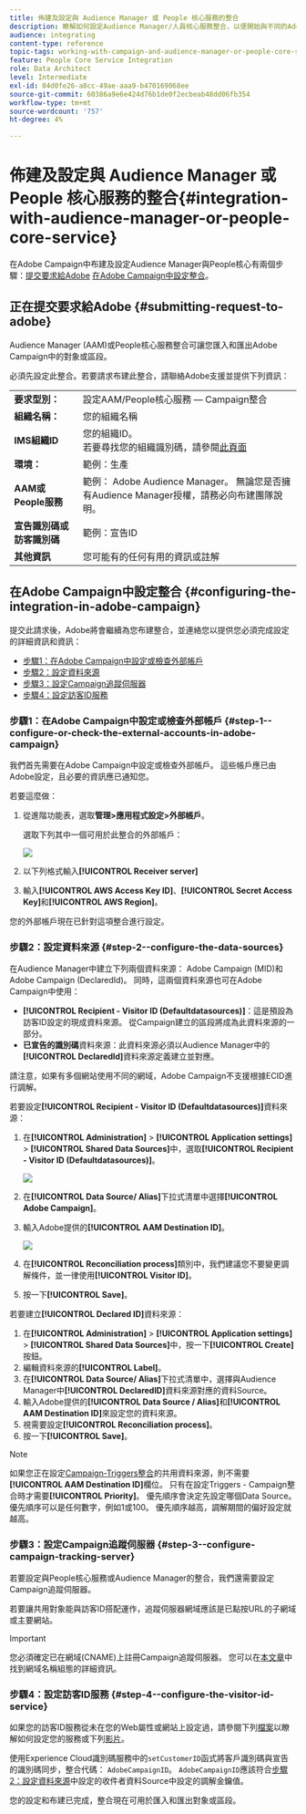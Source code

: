 ```yaml
---
title: 佈建及設定與 Audience Manager 或 People 核心服務的整合
description: 瞭解如何設定Audience Manager/人員核心服務整合，以便開始與不同的Adobe Experience Cloud解決方案共用受眾或區段。
audience: integrating
content-type: reference
topic-tags: working-with-campaign-and-audience-manager-or-people-core-service
feature: People Core Service Integration
role: Data Architect
level: Intermediate
exl-id: 04d0fe26-a8cc-49ae-aaa9-b470169068ee
source-git-commit: 60386a9e6e424d76b1de0f2ecbeab48dd06fb354
workflow-type: tm+mt
source-wordcount: '757'
ht-degree: 4%

---
```


# 佈建及設定與 Audience Manager 或 People 核心服務的整合{#integration-with-audience-manager-or-people-core-service}

在Adobe Campaign中布建及設定Audience Manager與People核心有兩個步驟：[提交要求給Adobe](#submitting-request-to-adobe) [在Adobe Campaign中設定整合](#configuring-the-integration-in-adobe-campaign)。

## 正在提交要求給Adobe {#submitting-request-to-adobe}

Audience Manager (AAM)或People核心服務整合可讓您匯入和匯出Adobe Campaign中的對象或區段。

必須先設定此整合。若要請求布建此整合，請聯絡Adobe支援並提供下列資訊：

<table> 
 <tbody> 
  <tr> 
   <td> <strong>要求型別：</strong><br /> </td> 
   <td> 設定AAM/People核心服務 — Campaign整合 </td> 
  </tr> 
  <tr> 
   <td> <strong>組織名稱：</strong><br /> </td> 
   <td> 您的組織名稱 </td> 
  </tr> 
  <tr> 
   <td> <strong>IMS組織ID</strong><br /> </td> 
   <td> 您的組織ID。 <br>若要尋找您的組織識別碼，請參閱<a href="https://experienceleague.adobe.com/docs/core-services/interface/administration/organizations.html?lang=zh-hant">此頁面</a></td> 
  </tr> 
  <tr> 
   <td> <strong>環境：</strong><br /> </td> 
   <td> 範例：生產 </td> 
  </tr> 
  <tr> 
   <td> <strong>AAM或People服務</strong><br /> </td> 
   <td> 範例： Adobe Audience Manager。 無論您是否擁有Audience Manager授權，請務必向布建團隊說明。</td> 
  </tr> 
  <tr> 
   <td> <strong>宣告識別碼或訪客識別碼</strong><br /> </td> 
   <td> 範例：宣告ID </td> 
  </tr> 
  <tr> 
   <td> <strong>其他資訊</strong><br /> </td> 
   <td> 您可能有的任何有用的資訊或註解 </td> 
  </tr> 
 </tbody> 
</table>

## 在Adobe Campaign中設定整合 {#configuring-the-integration-in-adobe-campaign}

提交此請求後，Adobe將會繼續為您布建整合，並連絡您以提供您必須完成設定的詳細資訊和資訊：

* [步驟1：在Adobe Campaign中設定或檢查外部帳戶](#step-1--configure-or-check-the-external-accounts-in-adobe-campaign)
* [步驟2：設定資料來源](#step-2--configure-the-data-sources)
* [步驟3：設定Campaign追蹤伺服器](#step-3--configure-campaign-tracking-server)
* [步驟4：設定訪客ID服務](#step-4--configure-the-visitor-id-service)

### 步驟1：在Adobe Campaign中設定或檢查外部帳戶 {#step-1--configure-or-check-the-external-accounts-in-adobe-campaign}

我們首先需要在Adobe Campaign中設定或檢查外部帳戶。 這些帳戶應已由Adobe設定，且必要的資訊應已通知您。

若要這麼做：

1. 從進階功能表，選取&#x200B;**管理>應用程式設定>外部帳戶**。

   選取下列其中一個可用於此整合的外部帳戶：

   ![](assets/integration_aam_1.png)

1. 以下列格式輸入&#x200B;**[!UICONTROL Receiver server]**
1. 輸入&#x200B;**[!UICONTROL AWS Access Key ID]**、**[!UICONTROL Secret Access Key]**&#x200B;和&#x200B;**[!UICONTROL AWS Region]**。

您的外部帳戶現在已針對這項整合進行設定。

### 步驟2：設定資料來源 {#step-2--configure-the-data-sources}

在Audience Manager中建立下列兩個資料來源： Adobe Campaign (MID)和Adobe Campaign (DeclaredId)。 同時，這兩個資料來源也可在Adobe Campaign中使用：

* **[!UICONTROL Recipient - Visitor ID (Defaultdatasources)]**：這是預設為訪客ID設定的現成資料來源。 從Campaign建立的區段將成為此資料來源的一部分。
* **已宣告的識別碼**&#x200B;資料來源：此資料來源必須以Audience Manager中的&#x200B;**[!UICONTROL DeclaredId]**&#x200B;資料來源定義建立並對應。

請注意，如果有多個網站使用不同的網域，Adobe Campaign不支援根據ECID進行調解。

若要設定&#x200B;**[!UICONTROL Recipient - Visitor ID (Defaultdatasources)]**&#x200B;資料來源：

1. 在&#x200B;**[!UICONTROL Administration]** > **[!UICONTROL Application settings]** > **[!UICONTROL Shared Data Sources]**&#x200B;中，選取&#x200B;**[!UICONTROL Recipient - Visitor ID (Defaultdatasources)]**。

   ![](assets/integration_aam_2.png)

1. 在&#x200B;**[!UICONTROL Data Source/ Alias]**&#x200B;下拉式清單中選擇&#x200B;**[!UICONTROL Adobe Campaign]**。
1. 輸入Adobe提供的&#x200B;**[!UICONTROL AAM Destination ID]**。

   ![](assets/integration_aam_3.png)

1. 在&#x200B;**[!UICONTROL Reconciliation process]**&#x200B;類別中，我們建議您不要變更調解條件，並一律使用&#x200B;**[!UICONTROL Visitor ID]**。
1. 按一下&#x200B;**[!UICONTROL Save]**。

若要建立&#x200B;**[!UICONTROL Declared ID]**&#x200B;資料來源：

1. 在&#x200B;**[!UICONTROL Administration]** > **[!UICONTROL Application settings]** > **[!UICONTROL Shared Data Sources]**&#x200B;中，按一下&#x200B;**[!UICONTROL Create]**&#x200B;按鈕。
1. 編輯資料來源的&#x200B;**[!UICONTROL Label]**。
1. 在&#x200B;**[!UICONTROL Data Source/ Alias]**&#x200B;下拉式清單中，選擇與Audience Manager中&#x200B;**[!UICONTROL DeclaredID]**&#x200B;資料來源對應的資料Source。
1. 輸入Adobe提供的&#x200B;**[!UICONTROL Data Source / Alias]**&#x200B;和&#x200B;**[!UICONTROL AAM Destination ID]**&#x200B;來設定您的資料來源。
1. 視需要設定&#x200B;**[!UICONTROL Reconciliation process]**。
1. 按一下&#x200B;**[!UICONTROL Save]**。

>[!NOTE]
>
>如果您正在設定[Campaign-Triggers整合](../../integrating/using/configuring-triggers-in-experience-cloud.md)的共用資料來源，則不需要&#x200B;**[!UICONTROL AAM Destination ID]**&#x200B;欄位。 只有在設定Triggers - Campaign整合時才需要&#x200B;**[!UICONTROL Priority]**。 優先順序會決定先設定哪個Data Source。 優先順序可以是任何數字，例如1或100。 優先順序越高，調解期間的偏好設定就越高。

### 步驟3：設定Campaign追蹤伺服器 {#step-3--configure-campaign-tracking-server}

若要設定與People核心服務或Audience Manager的整合，我們還需要設定Campaign追蹤伺服器。

若要讓共用對象能與訪客ID搭配運作，追蹤伺服器網域應該是已點按URL的子網域或主要網站。

>[!IMPORTANT]
>
> 您必須確定已在網域(CNAME)上註冊Campaign追蹤伺服器。 您可以在[本文章](https://helpx.adobe.com/tw/campaign/kb/domain-name-delegation.html)中找到網域名稱組態的詳細資訊。

### 步驟4：設定訪客ID服務 {#step-4--configure-the-visitor-id-service}

如果您的訪客ID服務從未在您的Web屬性或網站上設定過，請參閱下列[檔案](https://experienceleague.adobe.com/docs/id-service/using/implementation/setup-aam-analytics.html)以瞭解如何設定您的服務或下列[影片](https://helpx.adobe.com/tw/marketing-cloud/how-to/email-marketing.html#step-two)。

使用Experience Cloud識別碼服務中的`setCustomerID`函式將客戶識別碼與宣告的識別碼同步，整合代碼： `AdobeCampaignID`。 `AdobeCampaignID`應該符合[步驟2：設定資料來源](#step-2--configure-the-data-sources)中設定的收件者資料Source中設定的調解金鑰值。

您的設定和布建已完成，整合現在可用於匯入和匯出對象或區段。

